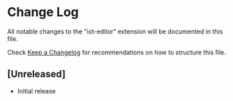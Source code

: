 # Change Log

All notable changes to the "iot-editor" extension will be documented in this file.

Check [Keep a Changelog](http://keepachangelog.com/) for recommendations on how to structure this file.

## [Unreleased]

- Initial release

